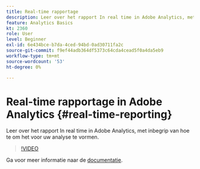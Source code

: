 ```yaml
---
title: Real-time rapportage
description: Leer over het rapport In real time in Adobe Analytics, met inbegrip van hoe te om het voor uw analyse te vormen.
feature: Analytics Basics
kt: 2360
role: User
level: Beginner
exl-id: 6e434bce-b7da-4ced-94bd-0ad30711fa2c
source-git-commit: f9ef44adb364df5373c64cda4cead5f0a4da5eb9
workflow-type: tm+mt
source-wordcount: '53'
ht-degree: 0%

---
```


# Real-time rapportage in Adobe Analytics {#real-time-reporting}

Leer over het rapport In real time in Adobe Analytics, met inbegrip van hoe te om het voor uw analyse te vormen.

>[!VIDEO](https://video.tv.adobe.com/v/25454/?quality=12&learn=on)

Ga voor meer informatie naar de [documentatie](https://experienceleague.adobe.com/docs/analytics/components/real-time-reporting/realtime.html?lang=nl-NL).
